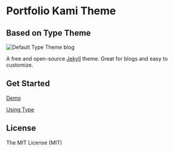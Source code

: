 # Portfolio Kami Theme
## Based on Type Theme

![Default Type Theme blog](https://bloc-global-assets.s3.amazonaws.com/portfolio/portfolio-kami.png)

A free and open-source [Jekyll](https://jekyllrb.com) theme. Great for blogs and easy to customize.

## Get Started

[Demo](https://madebymunsters.github.io/Lannister/)

[Using Type](https://rohanchandra.github.io/project/type/)

## License
The MIT License (MIT)
